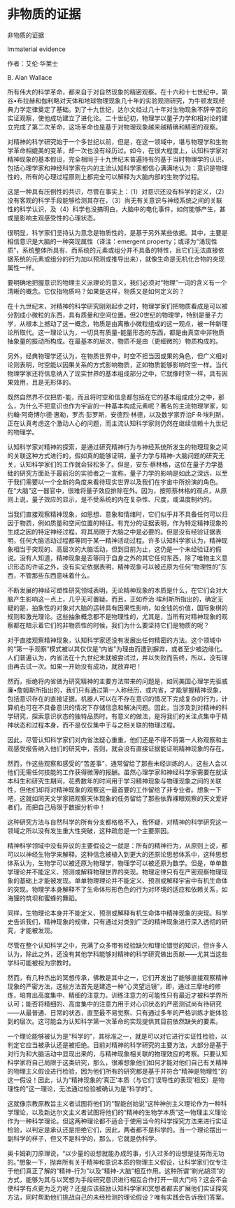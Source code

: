 # 非物质的证据

非物质的证据

Immaterial evidence

作者：艾伦·华莱士

B. Alan Wallace

所有伟大的科学革命，都来自于对自然现象的精密观察。在十六和十七世纪中，第谷•布拉赫和伽利略对天体和地球物理现象几十年的实验观测研究，为牛顿发现经典力学定律奠定了基础。到了十九世纪，达尔文经过几十年对生物现象不辞辛苦的实证观察，使他成功建立了进化论。二十世纪初，物理学以量子力学和相对论的建立完成了第二次革命，这场革命也是基于对物理现象越来越精确和精密的观察。

对精神的科学研究始于一个多世纪以前，但是，在这一领域中，堪与物理学和生物学革命相媲美的变革，却一次也没有经历过。如今，在很大程度上，认知科学家对精神现象的基本假设，完全相同于十九世纪末普遍持有的基于当时物理学的认识。包括心理学家和神经科学家在内的主流认知科学家都信心满满地认为：意识是物理性的，所有的心理过程原则上都完全可以解释为大脑内部的生物学过程。

这是一种具有压倒性的共识，尽管在事实上：（1）对意识还没有科学的定义，（2）没有客观的科学手段能够检测其存在，（3）尚无有关意识与神经系统之间的关联性的科学认识，及（4）科学也没搞明白，大脑中的电化事件，如何能够产生，甚或是影响主观感受性的心理状态。

很明显，科学家们坚持认为意念是物质性的，是基于另外某些依据。其中，主要是相信意识是大脑的一种突现属性（译注：emergent property；或译为“涌现性质”，系统整体所具有、而系统的元素或组分并不具备的特性，且它们无法直接依据系统的元素或组分的行为加以预测或推导出来），就像生命是无机化合物的突现属性一样。

要明确地把握意识的物理主义派理论的意义，我们必须对“物理”一词的含义有一个清晰的概念。它仅指物质吗？如果是这样，物质又是如何定义的？

在十九世纪末，对精神的科学研究刚刚起步之时，物理学家们把物质看成是可以被分割成小微粒的东西，具有质量和空间位置。但20世纪的物理学，特别是量子力学，从根本上撼动了这一概念，物质是由离散小微粒组成的这一观点，被一种新理论所取代。这一理论认为，一切具有质量-能量形态的东西，都是由真空中非物质抽象量的振动所构成。在最基本的层次，物质不是由（更细微的）物质构成的。

另外，经典物理学还认为，在物质世界中，时空不担当因或果的角色，但广义相对论则表明，时空能以因果关系的方式影响物质，正如物质能够影响时空一样。当代物理学家还将信息纳入了现实世界的基本组成部分之中，它就像时空一样，具有因果效用，且是无形体的。

既然自然界不仅把质-能，而且将时空和信息都包括在它的基本组成成分之中，那么，为什么不把意识也作为宇宙的一种基本构成元素呢？著名的主流物理学家，如约翰·阿奇博尔德·惠勒，罗杰·彭罗斯，安德烈·林德，以及数学家乔治F·R·埃利斯，正在认真考虑这个激动人心的问题，而主流认知科学家则仍然在继续信赖十九世纪的物理学。

认知科学家对精神的探索，是通过研究精神行为与神经系统所发生的物理现象之间的关联这种方式进行的，假如真的能够证明，量子力学与精神-大脑问题的研究无关，认知科学家们的工作就会轻松多了。但是，安东·蔡林格，这位在量子力学基础的研究方面处于最前沿的实验者之一宣称，量子力学的影响是如此之深远，以至于我们需要以一个全新的角度来看待现实世界以及我们在宇宙中所扮演的角色。在“大脑”这一器官中，很难将量子效应排除在外。因为，按照蔡林格的观点，从原则上说，量子效应的显示，是不受系统的内在复杂性、尺度，或温度制约的。

当我们直接观察精神现象，如思想、意象和情绪时，它们似乎并不具备任何可以归因于物质，例如质量和空间位置的特征。有充分的证据表明，作为特定精神现象的生成之因的特定神经过程，将其局限于大脑之中是必要的。但是没有经验证据表明，任何大脑活动过程都等同于某一精神活动过程。许多认知科学家认为，精神现象相当于突现的、高层次的大脑活动，但到目前为止，这仍是一个未经验证的假说。没有人知道，精神现象是否等同于自身之外的其它任何东西，除了唯物主义意识形态的许诺之外，没有实证依据表明，精神现象可以被还原为任何“物理性的”东西，不管那些东西意味着什么。

不断发展的神经可塑性研究领域表明，无论精神现象的本质是什么，在它们会对大脑产生影响这一点上，几乎无可置疑。而且，正如乔治·埃利斯所指出的，确定无疑的是，抽象性的对象对大脑的运转具有因果性影响，如金钱的价值，国际象棋的规则和激光理论。这些抽象概念都不是物理性的，尤其是，当所有对精神现象的观察都在暗示着它们的非物质性的时候，我们为什么要坚持它们是物质的呢？

对于直接观察精神现象，认知科学家还没有发展出任何精密的方法。这个领域中的“第一手观察”模式被以其仅仅是“内省”为理由而遭到摒弃，或者至少被边缘化。人们普遍认为，内省法在十九世纪末就被尝试过，并以失败而告终，所以，没有理由再去试一次。如果一开始没有成功，就放弃吧！

然而，拒绝将内省做为研究精神的主要方法带来的问题是，如同美国心理学先驱威廉•詹姆斯所指出的，我们只有通过第一人称经历，或内省，才能掌握精神现象，包括意识存在的直接证据。机器人可以在不存在意识的情况下完成复杂的行为，计算机也可在不具备意识的情况下存储信息和解决问题。因此，当涉及到对精神的科学研究，探索意识状态的独特品质时，有意义的做法，是将我们的关注点集中于精神状态和过程本身，而不是仅仅集中于与之相关联的物理过程。

因此，尽管认知科学家们对内省法疑心重重，他们还是不得不将第一人称观察和主观感受报告纳入他们的研究中，否则，就会没有直接证据能证明精神现象的存在。

然而，作这些观察和感受的“苦差事”，通常留给了那些未经训练的人，这些人会以他们无需任何技能的工作获得微薄的报酬。虽然心理学家和神经科学家需要在就读本科生和研究生期间，花费数年的时间用于学习精神现象与物理现象之间的关联性，但他们却将对精神现象的观察这一最首要的工作留给了非专业者。想象一下吧，这就如同天文学家把观察天体现象的任务留给了那些依靠裸眼观察的天文爱好者们，而把自己局限于数据分析中！

这种研究方法与自然科学的所有分支都格格不入，我怀疑，对精神的科学研究这一领域之所以没有发生重大性突破，这种疏忽是一个主要原因。

精神科学领域中没有异议的主要假设之一就是：所有的精神行为，从原则上说，都可以以神经生物学来解释。这种信念被植入到更大的还原论思想体系中，这种思想体系认为，生物学可以被还原为物理学，物理学可以被还原为数学。但是，单单数学理论并不能定义、预测或解释物理世界的突现。物理定律只有在严密观察物理现象的基础上才能被发现。单单物理理论并不能定义、预测或解释宇宙中有机生命体的突现。物理学本身解释不了生命体形形色色的行为对环境的适应和依赖关系，如海狸的筑坝和蜜蜂的舞蹈。

同样，生物理论本身并不能定义、预测或解释有机生命体中精神现象的突现。科学史告诉我们，精神现象的规律，只有通过对类别广泛的精神现象进行深入透彻的研究，才能被发现。

尽管在整个认知科学之中，充满了众多带有经验缺欠和理论错觉的知识，但许多人认为，除此之外，还没有其他学科能够对精神的科学研究做出贡献——尤其当这些学科可能被视为宗教时。

然而，有几种杰出的冥想传承，佛教是其中之一，它们开发出了能够直接观察精神现象的严密方法，这些方法首先是建造一种“心灵望远镜”，即，通过三摩地的修炼，培育出高度集中、精细的注意力。训练注意力的可能性只有最近才被科学界所认可；能否将精细的、高度集中的注意力用于对心识状态的严密测试尚有待研究——从最普通、日常的状态，直至最不易觉察、只有通过多年的严格训练才能体验到的层次。这可能会为认知科学第一次革命的实现提供其目前依然缺失的要素。

一个理论能够被认为是“科学的”，其标准之一，就是可以对它进行实证性检验，以判定它应当被承认还是被拒绝。目前对精神的科学研究的主要方法，大部分是基于对行为和大脑活动中显现出来的，与精神现象相关联的物理效应的考察。只要认知科学家将自己局限于这类研究，那么，很难想象他们如何才能对他们自己有关精神的物理主义假设进行检验，因为他们所有的研究都是基于并符合“精神是物理性”的这一假设！因此，认为“精神现象的‘真正’本质（与它们‘误导性的表现’相反）是物理性的”这一理论，无法通过检验被确认为是“科学的”。

这就像宗教原教旨主义者试图将他们的“智能创始说”这种神创主义理论作为一种科学理论，以及新达尔文主义者试图将他们的“精神的生物学本质”这一物理主义理论作为一种科学理论。但这两种理论都不适合于使用当今的科学探究方法来进行实证检验，以判定是承认还是拒绝它们，因此，两者都不是科学的。当一个理论摆出一副科学的样子，但又不是科学的，那么，它就是伪科学。

奥卡姆剃刀原理说，“以少量的设想就能办成的事，引入过多的设想是徒劳而无功的。”想象一下，抛弃所有关于精神和意识本质的物理主义假设，让科学家们仅专注于他们真正了解的“精神-行为”以及“精神-大脑”相互作用。这种所谓“剃光胡须”的方式，能够为其与以冥想为手段研究意识进行相互合作打开一扇大门吗？这会不会使科学有点更为乏力呢？还是应该鼓励认知科学家和冥想者都去扩展他们实证探究方法，同时帮助他们挑战自己的未经检测的理论假设？唯有实践会告诉我们答案。

